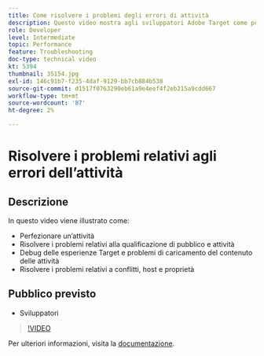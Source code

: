 ```yaml
---
title: Come risolvere i problemi degli errori di attività
description: Questo video mostra agli sviluppatori Adobe Target come perfezionare un’attività, risolvere i problemi di qualificazione di pubblico e attività, eseguire il debug delle esperienze di Target e dei problemi di caricamento dei contenuti dell’attività e risolvere i problemi relativi a conflitti, host e proprietà.
role: Developer
level: Intermediate
topic: Performance
feature: Troubleshooting
doc-type: technical video
kt: 5394
thumbnail: 35154.jpg
exl-id: 146c91b7-f235-4daf-9129-bb7cb884b538
source-git-commit: d1517f0763290eb61a9e4eef4f2eb215a9cdd667
workflow-type: tm+mt
source-wordcount: '87'
ht-degree: 2%

---
```


# Risolvere i problemi relativi agli errori dell’attività

## Descrizione

In questo video viene illustrato come:

* Perfezionare un’attività
* Risolvere i problemi relativi alla qualificazione di pubblico e attività
* Debug delle esperienze Target e problemi di caricamento del contenuto delle attività
* Risolvere i problemi relativi a conflitti, host e proprietà

## Pubblico previsto

* Sviluppatori

>[!VIDEO](https://video.tv.adobe.com/v/35154/?quality=12)

Per ulteriori informazioni, visita la [documentazione](https://experienceleague.adobe.com/docs/target/using/troubleshoot/troubleshooting-target.html?lang=en).
